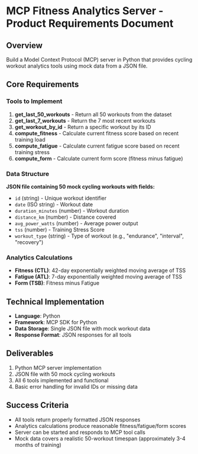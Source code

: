 # MCP Fitness Analytics Server - Product Requirements Document

## Overview
Build a Model Context Protocol (MCP) server in Python that provides cycling workout analytics tools using mock data from a JSON file.

## Core Requirements

### Tools to Implement
1. **get_last_50_workouts** - Return all 50 workouts from the dataset
2. **get_last_7_workouts** - Return the 7 most recent workouts 
3. **get_workout_by_id** - Return a specific workout by its ID
4. **compute_fitness** - Calculate current fitness score based on recent training load
5. **compute_fatigue** - Calculate current fatigue score based on recent training stress
6. **compute_form** - Calculate current form score (fitness minus fatigue)

### Data Structure
**JSON file containing 50 mock cycling workouts with fields:**
- `id` (string) - Unique workout identifier
- `date` (ISO string) - Workout date
- `duration_minutes` (number) - Workout duration
- `distance_km` (number) - Distance covered
- `avg_power_watts` (number) - Average power output
- `tss` (number) - Training Stress Score
- `workout_type` (string) - Type of workout (e.g., "endurance", "interval", "recovery")

### Analytics Calculations
- **Fitness (CTL)**: 42-day exponentially weighted moving average of TSS
- **Fatigue (ATL)**: 7-day exponentially weighted moving average of TSS  
- **Form (TSB)**: Fitness minus Fatigue

## Technical Implementation
- **Language**: Python
- **Framework**: MCP SDK for Python
- **Data Storage**: Single JSON file with mock workout data
- **Response Format**: JSON responses for all tools

## Deliverables
1. Python MCP server implementation
2. JSON file with 50 mock cycling workouts
3. All 6 tools implemented and functional
4. Basic error handling for invalid IDs or missing data

## Success Criteria
- All tools return properly formatted JSON responses
- Analytics calculations produce reasonable fitness/fatigue/form scores
- Server can be started and responds to MCP tool calls
- Mock data covers a realistic 50-workout timespan (approximately 3-4 months of training)